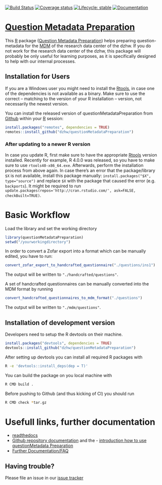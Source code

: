 
<!-- README.md is generated from README.Rmd. Please edit that file -->

<!-- badges: start -->

[![Build Status](https://github.com/dzhw/questionMetadataPreparation/workflows/Build%20and%20Deploy/badge.svg)](https://github.com/dzhw/questionMetadataPreparation/actions)
[![Coverage
status](https://codecov.io/github/dzhw/questionMetadataPreparation/branch/master/graph/badge.svg)](https://codecov.io/github/dzhw/questionMetadataPreparation?branch=master)
[![Lifecycle:
stable](https://img.shields.io/badge/lifecycle-stable-brightgreen.svg)](https://www.tidyverse.org/lifecycle/#stable)
[![Documentation](https://img.shields.io/badge/documentation--brightgreen)](https://dzhw.github.io/questionMetadataPreparation/)
<!-- badges: end -->

# [Question Metadata Preparation](https://dzhw.github.io/questionMetadataPreparation/)

This [R](https://www.r-project.org/about.html) package ([Question
Metadata
Preparation](https://dzhw.github.io/questionMetadataPreparation/)) helps
preparing question-metadata for the [MDM](https://metadata.fdz.dzhw.eu)
of the research data center of the dzhw. If you do not work for the
research data center of the dzhw, this package will probably be only
useful for learning purposes, as it is specifically designed to help
with our internal processes.

## Installation for Users

If you are a Windows user you might need to install the
[Rtools](https://cran.r-project.org/bin/windows/Rtools/), in case one of
the dependencies is not available as a binary. Make sure to use the
correct – matching to the version of your R installation – version, not
necessarily the newest version.

You can install the released version of questionMetadataPreparation from
[Github](https://github.com/dzhw/questionMetadataPreparation) within
your [R](https://www.r-project.org/about.html) session:

``` r
install.packages("remotes", dependencies = TRUE)
remotes::install_github("dzhw/questionMetadataPreparation")
```

### After updating to a newer R version

In case you update R, first make sure to have the appropriate
[Rtools](https://cran.r-project.org/bin/windows/Rtools/) version
installed. Recently for example, R 4.0.0 was released, so you have to
make sure to use `rtools40-x86_64.exe`. Afterwards, perform the
installation process from above again. In case there’s an error that the
package/library `$X` is not available, install this package manually:
`install.packages("$X", type="source")` and replace `$X` with the
package that caused the error (e.g. `backports`). It might be required
to run `update.packages(repos='http://cran.rstudio.com/', ask=FALSE,
checkBuilt=TRUE)`.

# Basic Workflow

Load the library and set the working directory

``` r
library(questionMetadataPreparation)
setwd("/yourworkingdirectory")
```

In order to convert a Zofar export into a format which can be manually
edited, you have to run:

``` r
convert_zofar_export_to_handcrafted_questionnaire("./questions/ins1")
```

The output will be written to `"./handcrafted/questions"`.

A set of handcrafted questionnaires can be manually converted into the
MDM format by running

``` r
convert_handcrafted_questionnaires_to_mdm_format("./questions")
```

The output will be written to `"./mdm/questions"`.

## Installation of development version

Developers need to setup the R devtools on their machine.

``` r
install.packages("devtools", dependencies = TRUE)
devtools::install_github("dzhw/questionMetadataPreparation")
```

After setting up devtools you can install all required R packages with

``` bash
R -e 'devtools::install_deps(dep = T)'
```

You can build the package on you local machine with

``` bash
R CMD build .
```

Before pushing to Github (and thus kicking of CI) you should
    run

``` bash
R CMD check *tar.gz
```

# Usefull links, further documentation

  - [readthedocs](https://metadatamanagement.readthedocs.io/de/stable/questions.html)
  - [Github repository
    documentation](https://dzhw.github.io/questionMetadataPreparation/index.html)
    and the - [introduction how to use questionMetadata
    Preparation](https://dzhw.github.io/questionMetadataPreparation/articles/question_metadata_preparation_introduction.html)
  - [Further
    Documentation/FAQ](https://dzhw.github.io/questionMetadataPreparation/articles/general_workflow_and_tips.html)

## Having trouble?

Please file an issue in our [issue
tracker](https://github.com/dzhw/metadatamanagement/issues)
